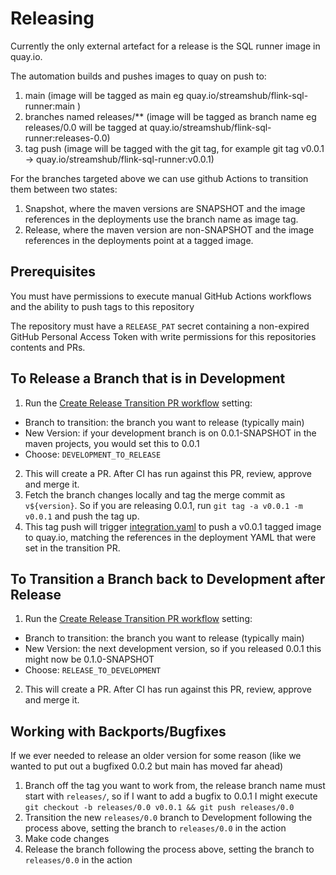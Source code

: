 # Releasing

Currently the only external artefact for a release is the SQL runner image in quay.io.

The automation builds and pushes images to quay on push to:
1. main (image will be tagged as main eg quay.io/streamshub/flink-sql-runner:main )
2. branches named releases/** (image will be tagged as branch name eg releases/0.0 will be tagged at quay.io/streamshub/flink-sql-runner:releases-0.0)
3. tag push (image will be tagged with the git tag, for example git tag v0.0.1 -> quay.io/streamshub/flink-sql-runner:v0.0.1)

For the branches targeted above we can use github Actions to transition them between two states:

1. Snapshot, where the maven versions are SNAPSHOT and the image references in the deployments use the branch name as image tag.
2. Release, where the maven version are non-SNAPSHOT and the image references in the deployments point at a tagged image.

## Prerequisites
You must have permissions to execute manual GitHub Actions workflows and the ability to push tags to this repository

The repository must have a `RELEASE_PAT` secret containing a non-expired GitHub Personal Access Token with write permissions for this repositories contents and PRs.

## To Release a Branch that is in Development

1. Run the [Create Release Transition PR workflow](https://github.com/streamshub/flink-sql/actions/workflows/release-transition.yaml) setting:
  - Branch to transition: the branch you want to release (typically main)
  - New Version: if your development branch is on 0.0.1-SNAPSHOT in the maven projects, you would set this to 0.0.1
  - Choose: `DEVELOPMENT_TO_RELEASE`
2. This will create a PR. After CI has run against this PR, review, approve and merge it.
3. Fetch the branch changes locally and tag the merge commit as `v${version}`. So if you are releasing 0.0.1, run `git tag -a v0.0.1 -m v0.0.1` and push the tag up.
4. This tag push will trigger [integration.yaml](https://github.com/streamshub/flink-sql/actions/workflows/integration.yaml) to push a v0.0.1 tagged image to quay.io,
  matching the references in the deployment YAML that were set in the transition PR.

## To Transition a Branch back to Development after Release

1. Run the [Create Release Transition PR workflow](https://github.com/streamshub/flink-sql/actions/workflows/release-transition.yaml) setting:
  - Branch to transition: the branch you want to release (typically main)
  - New Version: the next development version, so if you released 0.0.1 this might now be 0.1.0-SNAPSHOT
  - Choose: `RELEASE_TO_DEVELOPMENT`
2. This will create a PR. After CI has run against this PR, review, approve and merge it.

## Working with Backports/Bugfixes

If we ever needed to release an older version for some reason (like we wanted to put out a bugfixed 0.0.2 but main has moved far ahead)

1. Branch off the tag you want to work from, the release branch name must start with `releases/`, so if I want to add a bugfix to 0.0.1 I might
  execute `git checkout -b releases/0.0 v0.0.1 && git push releases/0.0`
2. Transition the new `releases/0.0` branch to Development following the process above,  setting the branch to `releases/0.0` in the action
3. Make code changes
4. Release the branch following the process above, setting the branch to `releases/0.0` in the action

